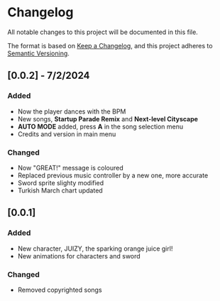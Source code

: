 # Changelog

All notable changes to this project will be documented in this file.

The format is based on [Keep a Changelog](https://keepachangelog.com/en/1.1.0/),
and this project adheres to
[Semantic Versioning](https://semver.org/spec/v2.0.0.html).

## [0.0.2] - 7/2/2024

### Added

- Now the player dances with the BPM
- New songs, **Startup Parade Remix** and **Next-level Cityscape**
- **AUTO MODE** added, press **A** in the song selection menu
- Credits and version in main menu

### Changed

- Now "GREAT!" message is coloured
- Replaced previous music controller by a new one, more accurate
- Sword sprite slighty modified
- Turkish March chart updated

## [0.0.1]

### Added

- New character, JUIZY, the sparking orange juice girl!
- New animations for characters and sword

### Changed

- Removed copyrighted songs
